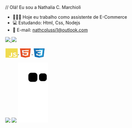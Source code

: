 // Olá! Eu sou a Nathalia C. Marchioli

- 👩🏻‍🦰 Hoje eu trabalho como assistente de E-Commerce
- 💻 Estudando: Html, Css, Nodejs
- 📩 E-mail: nathcolussi1@outlook.com


<div align="left">
  <a href="https://github.com/nathcolussi">
  <img height="180em" src="https://github-readme-stats.vercel.app/api?username=nathcolussi&show_icons=true&theme=dracula&include_all_commits=true&count_private=true"/>
  <img height="180em" src="https://github-readme-stats.vercel.app/api/top-langs/?username=nathcolussi&layout=compact&langs_count=7&theme=dracula"/>
</div>
  <div style="display: inline_block"><br>
  <img align="center" alt="Nathalia-Js" height="30" width="40" src="https://raw.githubusercontent.com/devicons/devicon/master/icons/javascript/javascript-plain.svg">
  <img align="center" alt="Nathalia-HTML" height="30" width="40" src="https://raw.githubusercontent.com/devicons/devicon/master/icons/html5/html5-original.svg">
  <img align="center" alt="Nathalia-CSS" height="30" width="40" src="https://raw.githubusercontent.com/devicons/devicon/master/icons/css3/css3-original.svg">
</div>
  
 <div> 

  <a href="https://instagram.com/nathaliamarchioli" target="_blank"><img src="https://img.shields.io/badge/-Instagram-%23E4405F?style=for-the-badge&logo=instagram&logoColor=white" target="_blank"></a> 
  <a href="https://www.linkedin.com/in/nathalia-colussi-marchioli/" target="_blank"><img src="https://img.shields.io/badge/-LinkedIn-%230077B5?style=for-the-badge&logo=linkedin&logoColor=white" target="_blank"></a> 
 ![Snake animation](https://github.com/rafaballerini/rafaballerini/blob/output/github-contribution-grid-snake.svg)
 
</div>
